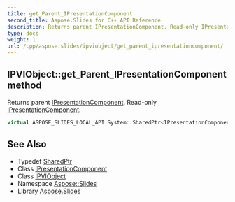 ```yaml
---
title: get_Parent_IPresentationComponent
second_title: Aspose.Slides for C++ API Reference
description: Returns parent IPresentationComponent. Read-only IPresentationComponent.
type: docs
weight: 1
url: /cpp/aspose.slides/ipviobject/get_parent_ipresentationcomponent/
---
```

## IPVIObject::get_Parent_IPresentationComponent method


Returns parent [IPresentationComponent](../../ipresentationcomponent/). Read-only [IPresentationComponent](../../ipresentationcomponent/).

```cpp
virtual ASPOSE_SLIDES_LOCAL_API System::SharedPtr<IPresentationComponent> Aspose::Slides::IPVIObject::get_Parent_IPresentationComponent()=0
```

## See Also

* Typedef [SharedPtr](../../../system/sharedptr/)
* Class [IPresentationComponent](../../ipresentationcomponent/)
* Class [IPVIObject](../)
* Namespace [Aspose::Slides](../../)
* Library [Aspose.Slides](../../../)
